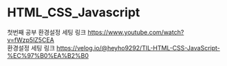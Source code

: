 # HTML_CSS_Javascript
첫번째 공부
환경설정 세팅 링크 https://www.youtube.com/watch?v=fWzp5lZ5CEA  
환경설정 세팅 링크 https://velog.io/@heyho9292/TIL-HTML-CSS-JavaScript-%EC%97%B0%EA%B2%B0
